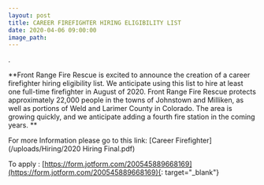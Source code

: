 ```yaml
---
layout: post
title: CAREER FIREFIGHTER HIRING ELIGIBILITY LIST
date: 2020-04-06 09:00:00
image_path:
---
```


.

**Front Range Fire Rescue is excited to announce the creation of a career firefighter hiring eligibility list. We anticipate using this list to hire at least one full-time firefighter in August of 2020. Front Range Fire Rescue protects approximately 22,000 people in the towns of Johnstown and Milliken, as well as portions of Weld and Larimer County in Colorado. The area is growing quickly, and we anticipate adding a fourth fire station in the coming years. **

For more Information please go to this link: [Career Firefighter](/uploads/Hiring/2020 Hiring Final.pdf)

To apply :&nbsp;[https://form.jotform.com/200545889668169](https://form.jotform.com/200545889668169){: target="_blank"}

&nbsp;

**&nbsp;**

&nbsp;

&nbsp;